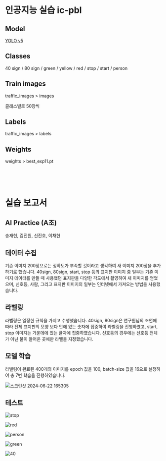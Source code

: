 # 인공지능 실습 ic-pbl

## Model

[YOLO v5](https://github.com/ultralytics/yolov5)

## Classes

40 sign / 80 sign / green / yellow / red / stop / start / person

## Train images

traffic_images > images

클래스별로 50장씩

## Labels

traffic_images > labels     

## Weights

weights > best_exp11.pt

<br/>     
<br/>      
<br/>

# 실습 보고서

## AI Practice (A조)

송재현, 김진원, 신진호, 이채헌

## 데이터 수집

기존 이미지 200장으로는 정확도가 부족할 것이라고 생각하여 새 이미지 200장을 추가하기로 했습니다. 40sign, 80sign, start, stop 등의 표지판 이미지 중 일부는 기존 이미지 데이터를 만들 때 사용했던 표지판을 다양한 각도에서 촬영하여 새 이미지를 얻었으며, 신호등, 사람, 그리고 표지판 이미지의 일부는 인터넷에서 가져오는 방법을 사용했습니다.

## 라벨링

라벨링은 일정한 규칙을 가지고 수행했습니다. 40sign, 80sign은 연구원님의 조언에 따라 전체 표지판의 모양 보다 안에 있는 숫자에 집중하여 라벨링을 진행하였고, start, stop 이미지는 가운데에 있는 글자에 집중하였습니다. 신호등의 경우에는 신호등 전체가 아닌 불이 들어온 곳에만 라벨을 지정했습니다.

## 모델 학습

라벨링이 완료된 400개의 이미지를 epoch 값을 100, batch-size 값을 16으로 설정하여 총 7번 학습을 진행하였습니다.

![스크린샷 2024-06-22 165305](https://github.com/mongsam2/YOLO-traffic_object_detection/assets/121383589/5a9dca1b-bada-4079-be44-5bd6c9a74314)


## 테스트


![stop](https://github.com/mongsam2/YOLO-traffic_object_detection/assets/121383589/6cdc67c5-f010-4bc9-a09e-695377dfbb6c)

![red](https://github.com/mongsam2/YOLO-traffic_object_detection/assets/121383589/61dcf5c7-4253-4fe9-a73d-dc67f9605372)

![person](https://github.com/mongsam2/YOLO-traffic_object_detection/assets/121383589/66980d63-d477-42d0-a063-d4be16b98016)

![green](https://github.com/mongsam2/YOLO-traffic_object_detection/assets/121383589/cb33354a-1866-41c8-ac2f-ce0e14575450)

![40](https://github.com/mongsam2/YOLO-traffic_object_detection/assets/121383589/86d2eb8c-24d8-4401-8073-831c8aeeba54)
